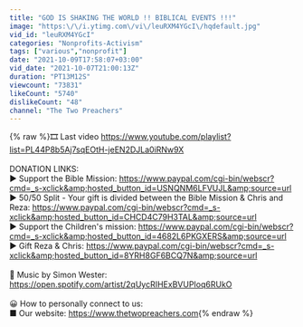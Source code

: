 ```yaml
---
title: "GOD IS SHAKING THE WORLD !! BIBLICAL EVENTS !!!"
image: "https:\/\/i.ytimg.com\/vi\/leuRXM4YGcI\/hqdefault.jpg"
vid_id: "leuRXM4YGcI"
categories: "Nonprofits-Activism"
tags: ["various","nonprofit"]
date: "2021-10-09T17:58:07+03:00"
vid_date: "2021-10-07T21:00:13Z"
duration: "PT13M12S"
viewcount: "73831"
likeCount: "5740"
dislikeCount: "48"
channel: "The Two Preachers"
---
```

{% raw %}🎞️ Last video <a rel="nofollow" target="blank" href="https://www.youtube.com/playlist?list=PL44P8b5Aj7sqEOtH-jeEN2DJLa0iRNw9X">https://www.youtube.com/playlist?list=PL44P8b5Aj7sqEOtH-jeEN2DJLa0iRNw9X</a><br /><br />DONATION LINKS:<br />► Support the Bible Mission: <a rel="nofollow" target="blank" href="https://www.paypal.com/cgi-bin/webscr?cmd=_s-xclick&amp;hosted_button_id=USNQNM6LFVUJL&amp;source=url">https://www.paypal.com/cgi-bin/webscr?cmd=_s-xclick&amp;hosted_button_id=USNQNM6LFVUJL&amp;source=url</a><br />► 50/50 Split - Your gift is divided between the Bible Mission &amp; Chris and Reza: <a rel="nofollow" target="blank" href="https://www.paypal.com/cgi-bin/webscr?cmd=_s-xclick&amp;hosted_button_id=CHCD4C79H3TAL&amp;source=url">https://www.paypal.com/cgi-bin/webscr?cmd=_s-xclick&amp;hosted_button_id=CHCD4C79H3TAL&amp;source=url</a><br />► Support the Children's mission: <a rel="nofollow" target="blank" href="https://www.paypal.com/cgi-bin/webscr?cmd=_s-xclick&amp;hosted_button_id=4682L6PKGXERS&amp;source=url">https://www.paypal.com/cgi-bin/webscr?cmd=_s-xclick&amp;hosted_button_id=4682L6PKGXERS&amp;source=url</a><br />► Gift Reza &amp; Chris: <a rel="nofollow" target="blank" href="https://www.paypal.com/cgi-bin/webscr?cmd=_s-xclick&amp;hosted_button_id=8YRH8GF6BCQ7N&amp;source=url">https://www.paypal.com/cgi-bin/webscr?cmd=_s-xclick&amp;hosted_button_id=8YRH8GF6BCQ7N&amp;source=url</a><br /><br />🎵 Music by Simon Wester: <a rel="nofollow" target="blank" href="https://open.spotify.com/artist/2qUycRIHExBVUPIoq6RUkO">https://open.spotify.com/artist/2qUycRIHExBVUPIoq6RUkO</a><br /><br />😀 How to personally connect to us:<br />■ Our website: <a rel="nofollow" target="blank" href="https://www.thetwopreachers.com">https://www.thetwopreachers.com</a>{% endraw %}
